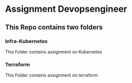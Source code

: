 # Assignment  Devopsengineer

## This Repo contains two folders  

### Infra-Kubernetes

This Folder contains assignment on Kubernetes

### Terraform

This Folder contains assignment on terraform
